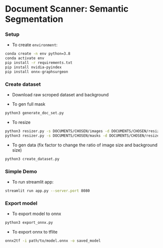 # Document Scanner: Semantic Segmentation

<!-- #### Dataset and Trained Model Download Links

1. [Resized final dataset](https://www.dropbox.com/s/rk37cuwtav5j1s7/document_dataset_resized.zip?dl=1)
2. [Model - MobileNetV3-Large backend](https://www.dropbox.com/s/4znmfi5ew1u5z9y/model_mbv3_iou_mix_2C049.pth?dl=1)
3. [Model - Resnet50 backend](https://www.dropbox.com/s/kotc40uz6bhvpel/model_r50_iou_mix_2C020.pth?dl=1)

[<img src="https://learnopencv.com/wp-content/uploads/2022/07/download-button-e1657285155454.png" alt="download" width="200">](https://www.dropbox.com/scl/fo/w3i08lmjnd6ba3td89a3p/h?dl=1&rlkey=unuq45366j21xctj9ovt9ehd3) -->

### Setup
- To create `environment`:
```bash
conda create -n env python=3.8
conda activate env
pip install -r requirements.txt
pip install nvidia-pyindex
pip install onnx-graphsurgeon
```
### Create dataset

- Download raw scroped dataset and background

- To gen full mask
```bash
python3 generate_doc_set.py
```

- To resize
```bash
python3 resizer.py -s DOCUMENTS/CHOSEN/images -d DOCUMENTS/CHOSEN/resized_images -x 640
python3 resizer.py -s DOCUMENTS/CHOSEN/masks -d DOCUMENTS/CHOSEN/resized_masks -x 640
```

- To gen data (fix factor to change the ratio of image size and background size)
```bash
python3 create_dataset.py
```

### Simple Demo
- To run streamlit app:
```bash
streamlit run app.py --server.port 8080
```

### Export model
- To export model to onnx
```bash
python3 export_onnx.py
```

- To export onnx to tflite
```bash
onnx2tf -i path/to/model.onnx -o saved_model
```
<!-- 
### Document Scanner Application

<img src = 'app_images/app_demo.png'> -->
